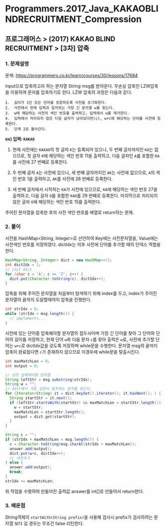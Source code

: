 # Programmers.2017_Java_KAKAOBLINDRECRUITMENT_Compression

## 프로그래머스 > (2017) KAKAO BLIND RECRUITMENT > [3차] 압축

### 1. 문제설명

문제: https://programmers.co.kr/learn/courses/30/lessons/17684

input으로 압축하고자 하는 문자열 String msg를 받아온다. 무손실 압축인 LZW압축을 이용하여 문자를 압축하기로 한다. LZW 압축의 과정은 다음과 같다.
  >
    1.  길이가 1인 모든 단어를 포함하도록 사전을 초기화한다.
    2.  사전에서 현재 입력과 일치하는 가장 긴 문자열 w를 찾는다.
    3.  w에 해당하는 사전의 색인 번호를 출력하고, 입력에서 w를 제거한다.
    4.  입력에서 처리되지 않은 다음 글자가 남아있다면(c), w+c에 해당하는 단어를 사전에 등록한다.
    5.  단계 2로 돌아간다.

**ex) 입력: `KAKAO`**

1. 현재 사전에는 `KAKAO`의 첫 글자 `K`는 등록되어 있으나, 두 번째 글자까지인 `KA`는 없으므로, 첫 글자 `K`에 해당하는 색인 번호 11을 출력하고, 다음 글자인 `A`를 포함한 `KA`를 사전에 27 번째로 등록한다.

2. 두 번째 글자 `A`는 사전에 있으나, 세 번째 글자까지인 `AK`는 사전에 없으므로, `A`의 색인 번호 1을 출력하고, `AK`를 사전에 28 번째로 등록한다.

3. 세 번째 글자에서 시작하는 `KA`가 사전에 있으므로, `KA`에 해당하는 색인 번호 27을 출력하고, 다음 글자 `O`를 포함한 `KAO`를 29 번째로 등록한다.
마지막으로 처리되지 않은 글자 `O`에 해당하는 색인 번호 15를 출력한다.

주어진 문자열을 압축한 후의 사전 색인 번호를 배열로 return하는 문제.

### 2. 풀이

사전을 HashMap<String, Integer>로 선언하여 Key에는 사전문자열을, Value에는 사전색인 번호를 저장하였다. dictIdx는 이후 사전에 단어를 추가할 때의 인덱스 역할을 한다.
```java
HashMap<String, Integer> dict = new HashMap<>();
int dictIdx = 1;
// init dict
for (char c = 'A'; c <= 'Z'; c++) {
  dict.put(Character.toString(c), dictIdx++);
}
```

압축을 위해 주어진 문자열을 처음부터 탐색하기 위해 index를 두고, index가 주어진 문자열의 끝까지 도달할때까지 압축을 진행한다.
```java
int strIdx = 0;
while (strIdx < msg.length()) {
  // implements...
}
```

사전에 있는 단어중 압축해야할 문자열의 접두사이며 가장 긴 단어를 찾아 그 단어와 단어의 길이를 저장하고, 현재 단어 `w`와 다음 문자 `c`를 찾아 출력은 `w`로, 사전에 추가할 단어는 `w+c`로 dictIdx값을 갖도록 저장하며 while문을 수행한다. 문자열 msg의 끝까지 압축이 완료됬다면 `c`가 존재하지 않으므로 이경우에 while문을 탈출시킨다. 

```java
int maxMatchLen = 0;
int output = 0;

// 남은 압축해야할 문자열
String leftStr = msg.substring(strIdx);
String w = "";
// dict에서 가장 길면서 일치하는 문자를 찾는다.
for (Iterator<String> it = dict.keySet().iterator(); it.hasNext(); ) {
  String startStr = it.next();
  if (leftStr.startsWith(startStr) && maxMatchLen < startStr.length()) {
    w = startStr;
    maxMatchLen = startStr.length();
    output = dict.get(startStr);
  }
}

String c = "";
if (strIdx + maxMatchLen < msg.length()) {
  c = Character.toString(msg.charAt(strIdx + maxMatchLen));
  answer.add(output);
  dict.put(w+c, dictIdx++);
  // 사전추가
} else {
  answer.add(output);
  break;
}
strIdx += maxMatchLen;
```

위 작업을 수행하여 만들어진 출력값 answer를 int[]로 만들어서 return한다.

### 3. 배운점

String객체의 `startWith(String prefix)`을 사용해 검사시 prefix가 검사하려는 문자열 보다 길 경우는 무조건 false 리턴한다.
